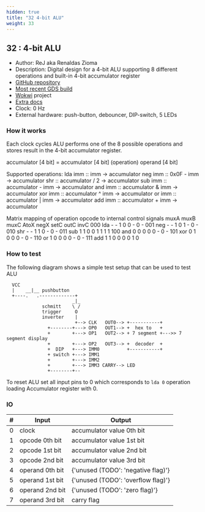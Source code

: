 ```yaml
---
hidden: true
title: "32 4-bit ALU"
weight: 33
---
```


## 32 : 4-bit ALU

* Author: ReJ aka Renaldas Zioma
* Description: Digital design for a 4-bit ALU supporting 8 different operations and built-in 4-bit accumulator register
* [GitHub repository](https://github.com/rejunity/tt03-alu-4bit)
* [Most recent GDS build](https://github.com/rejunity/tt03-alu-4bit/actions/runs/4619772549)
* [Wokwi](https://wokwi.com/projects/360745091952588801) project
* [Extra docs](README.md)
* Clock: 0 Hz
* External hardware: push-button, debouncer, DIP-switch, 5 LEDs



### How it works

Each clock cycles ALU performs one of the 8 possible operations and stores result in the 4-bit accumulator register.

accumulator [4 bit] = accumulator [4 bit] (operation) operand [4 bit]

Supported operations:
lda imm   ::  imm -> accumulator
neg imm   ::  0x0F - imm -> accumulator
shr       ::  accumulator / 2 -> accumulator
sub imm   ::  accumulator - imm -> accumulator
and imm   ::  accumulator & imm -> accumulator
xor imm   ::  accumulator ^ imm -> accumulator
or  imm   ::  accumulator | imm -> accumulator
add imm   ::  accumulator + imm -> accumulator

Matrix mapping of operation opcode to internal control signals
         muxA muxB muxC AtoX negX setC outC invC
000 lda   -    -    1    0    0    -    0    -
001 neg   -    -    1    0    1    -    0    -
010 shr   -    -    1    1    0    -    0    -
011 sub   1    1    0    0    1    1    1    1
100 and   0    0    0    0    0    -    0    -
101 xor   0    1    0    0    0    -    0    -
110 or    1    0    0    0    0    -    0    -
111 add   1    1    0    0    0    0    1    0


### How to test

The following diagram shows a simple test setup that can be used to test ALU
```
  VCC
  |    __|__ pushbutton
  +----.   .-------------+
                        _|_
             schmitt    \ /
             trigger     O
             inverter    |
                         +--> CLK   OUT0--> +-----------+
               +--------+---> OP0   OUT1--> +  hex to   +
               +        +---> OP1   OUT2--> + 7 segment +--->> 7 segment display
               +        +---> OP2   OUT3--> +  decoder  +
               +  DIP   +---> IMM0          +-----------+
               + switch +---> IMM1          
               +        +---> IMM2          
               +        +---> IMM3 CARRY--> LED
               +--------+--
```

To reset ALU set all input pins to 0 which corresponds to ```lda 0``` operation
loading Accumulator register with 0.


### IO

| # | Input        | Output       |
|---|--------------|--------------|
| 0 | clock  | accumulator value 0th bit |
| 1 | opcode 0th bit  | accumulator value 1st bit |
| 2 | opcode 1st bit  | accumulator value 2nd bit |
| 3 | opcode 2nd bit  | accumulator value 3rd bit |
| 4 | operand 0th bit  | {'unused (TODO': 'negative flag)'} |
| 5 | operand 1st bit  | {'unused (TODO': 'overflow flag)'} |
| 6 | operand 2nd bit  | {'unused (TODO': 'zero flag)'} |
| 7 | operand 3rd bit  | carry flag |
